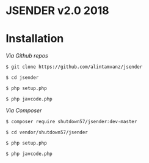 # JSENDER v2.0 2018


# Installation

*Via Github repos*

```$ git clone https://github.com/alintamvanz/jsender```

```$ cd jsender```

```$ php setup.php```

```$ php javcode.php```

*Via Composer*

```$ composer require shutdown57/jsender:dev-master```

```$ cd vendor/shutdown57/jsender```

```$ php setup.php```

```$ php javcode.php```


